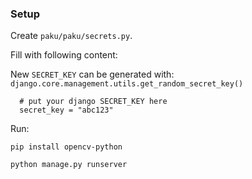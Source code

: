 ### Setup

Create `paku/paku/secrets.py`.

Fill with following content:

New `SECRET_KEY` can be generated with:
` django.core.management.utils.get_random_secret_key()`

```
  # put your django SECRET_KEY here
  secret_key = "abc123"
```

Run:

`pip install opencv-python`

`python manage.py runserver`
